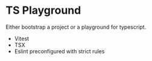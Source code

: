 # TS Playground

Either bootstrap a project or a playground for typescript.

* Vitest
* TSX
* Eslint preconfigured with strict rules
